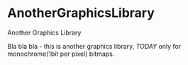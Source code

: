# AnotherGraphicsLibrary
Another Graphics Library

Bla bla bla - this is another graphics library, *TODAY* only for monochrome(1bit per pixel) bitmaps.
